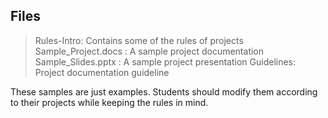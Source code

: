## Files
> Rules-Intro: Contains some of the rules of projects
> Sample_Project.docs : A sample project documentation
> Sample_Slides.pptx : A sample project presentation
> Guidelines: Project documentation guideline


These samples are just examples. Students should modify them according to their projects while keeping the rules in mind.
